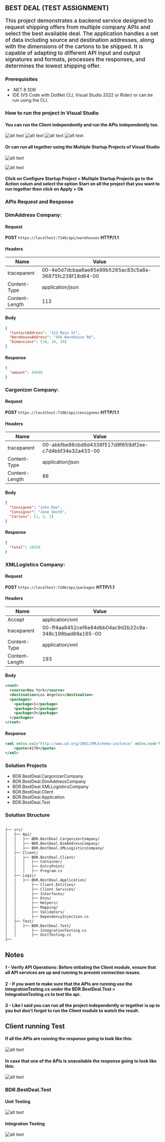 ## BEST DEAL (TEST ASSIGNMENT)

<p style='font-family;Poppins; font-size: 1.1rem; font-weight:500;'>This project demonstrates a backend service designed to request shipping offers from multiple company APIs and select the best available deal. The application handles a set of data including source and destination addresses, along with the dimensions of the cartons to be shipped. It is capable of adapting to different API input and output signatures and formats, processes the responses, and determines the lowest shipping offer.</p>

### Prerequisites
* .NET 8 SDK
* IDE (VS Code with DotNet CLI, Visual Studio 2022 or Rider) or can be run using the CLI.

### How to run the project in Visual Studio

#### You can run the Client independently and run the APIs independently too.
![alt text](image.png)
![alt text](image-1.png)
![alt text](image-2.png)
![alt text](image-3.png)

#### Or can run all together using the Multiple Startup Projects of Visual Studio

![alt text](image-4.png)

![alt text](image-5.png)

#### Click on <b>Configure Startup Project > Multiple Startup Projects</b> go to the Action colum and select the option Start on all the project that you want to run together then click on <b>Apply > Ok</b>

### APIs Request and Response

### DimAddress Company:

#### Request
**POST** `https://localhost:7140/api/warehouses` **HTTP/1.1**

#### Headers
| Name         | Value                                                         |
|--------------|---------------------------------------------------------------|
| traceparent  | 00-4e0d7dcbaa6ae85e99b5265ac83c5a8a-36875fc238f18d64-00       |
| Content-Type | application/json                                              |
| Content-Length| 113                                                          |

#### Body
```json
{
  "ContactAddress": "123 Main St",
  "WareHouseAddress": "456 Warehouse Rd",
  "Dimensions": [10, 20, 30]
}
```

#### Response
```json
{
  "amount": 44940
}
```



### Cargonizer Company:
#### Request
**POST** `https://localhost:7108/api/consignees` **HTTP/1.1**

#### Headers
| Name         | Value                                                         |
|--------------|---------------------------------------------------------------|
| traceparent  | 00-abbfbe86cbd6d4336f517d9f659df2ee-c7d4bbf34e32a433-00       |
| Content-Type | application/json                                              |
| Content-Length| 86                                                           |

#### Body
```json
{
  "Consignee": "John Doe",
  "Consignor": "Jane Smith",
  "Cartons": [1, 2, 3]
}
```

#### Response
```json
{
  "total": 10350
}
```


### XMLLogistics Company:

#### Request
**POST** `https://localhost:7206/api/packages` **HTTP/1.1**

#### Headers
| Name          | Value                                                         |
|---------------|---------------------------------------------------------------|
| Accept        | application/xml                                               |
| traceparent   | 00-ff4aa8452cef6e84dbb04ac9d2b22c9a-348c198bad88a165-00       |
| Content-Type  | application/xml                                               |
| Content-Length| 193                                                           |

#### Body
```xml
<root>
  <source>New York</source>
  <destination>Los Angeles</destination>
  <packages>
    <package>1</package>
    <package>2</package>
    <package>3</package>
  </packages>
</root>
```
#### Response
```xml
<xml xmlns:xsi="http://www.w3.org/2001/XMLSchema-instance" xmlns:xsd="http://www.w3.org/2001/XMLSchema">
    <quote>4170</quote>
</xml>
```


### Solution Projects

* BDR.BestDeal.CargonizerCompany
* BDR.BestDeal.DimAddressCompany
* BDR.BestDeal.XMLLogisticsCompany
* BDR.BestDeal.Client
* BDR.BestDeal.Application
* BDR.BestDeal.Test

### Solution Structure
```bash
.
├── src/
│   ├── Api/
│   │   ├── BDR.BestDeal.CargonizerCompany/
│   │   ├── BDR.BestDeal.DimAddressCompany/
│   │   ├── BDR.BestDeal.XMLLogisticsCompany/
│   ├── Client/
│   │   ├── BDR.BestDeal.Client/
│   │   │   ├── Container/
│   │   │   ├── EntryPoint/
│   │   │   ├── Program.cs
│   ├── Logic/
│   │   ├── BDR.BestDeal.Application/
│   │       ├── Client.Entities/
│   │       ├── Client.Services/
│   │       ├── Interfaces/
│   │       ├── Dtos/
│   │       ├── Helpers/
│   │       ├── Mapping/
│   │       ├── Validators/
│   │       ├── DependencyInjection.cs
│   ├── Test/
│   │   ├── BDR.BestDeal.Test/
│   │       ├── IntegrationTesting.cs
│   │       ├── UnitTesting.cs
├──


```

## Notes

#### 1 - Verify API Operations: Before initiating the Client module, ensure that all API services are up and running to prevent connection issues.

#### 2 - If you want to make sure that the APIs are running use the IntegrationTesting.cs under the <b>BDR.BestDeal.Test > IntegrationTesting.cs</b> to test the api.

#### 3 - Like I said you can run all the project independently or together is up to you but don't forget to run the Client module to watch the result.



## Client running Test

#### If all the APIs are running the response going to look like this:

![alt text](image-7.png)

#### In case that one of the APIs is unavailable the response going to look like this:

![alt text](image-8.png)


### BDR.BestDeal.Test

#### Unit Testing
![alt text](image-9.png)

#### Integration Testing
![alt text](image-10.png)